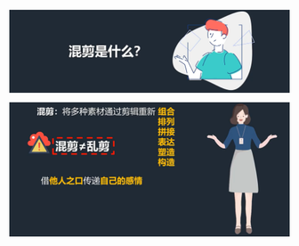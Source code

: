 ![image-20240406102403779](./assets/image-20240406102403779.png)

![image-20240406102950022](./assets/image-20240406102950022.png)